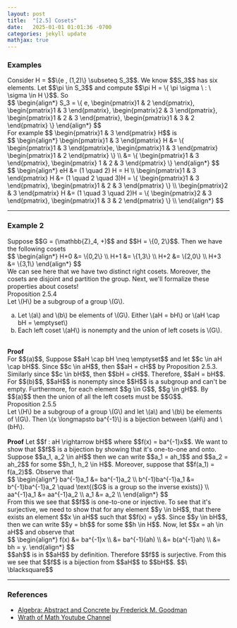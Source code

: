 ```yaml
---
layout: post
title:  "[2.5] Cosets"
date:   2025-01-01 01:01:36 -0700
categories: jekyll update
mathjax: true
---
```

<!------------------------------------------------------------------------>
<h3>Examples</h3>
Consider H = $$\{e , (1,2)\} \subseteq S_3$$. We know $$S_3$$ has six elements. Let $$\pi \in S_3$$ and compute $$\pi H = \{ \pi \sigma \ : \ \sigma \in H \}$$. So
<div>
$$
\begin{align*}
S_3 = \{ e, \begin{pmatrix}1 & 2 \end{pmatrix}, \begin{pmatrix}1 & 3 \end{pmatrix}, \begin{pmatrix}2 & 3 \end{pmatrix}, \begin{pmatrix}1 & 2 & 3 \end{pmatrix}, \begin{pmatrix}1 & 3 & 2 \end{pmatrix} 
\}
\end{align*}
$$
</div>
For example $$ \begin{pmatrix}1 & 3 \end{pmatrix} H$$ is
<div>
$$
\begin{align*}
\begin{pmatrix}1 & 3 \end{pmatrix} H &= \{ \begin{pmatrix}1 & 3 \end{pmatrix}e, \begin{pmatrix}1 & 3 \end{pmatrix}  \begin{pmatrix}1 & 2 \end{pmatrix} \} \\
&= \{ \begin{pmatrix}1 & 3 \end{pmatrix}, \begin{pmatrix} 1 & 2 & 3 \end{pmatrix} \}
\end{align*}
$$
</div>
<div>
$$
\begin{align*}
eH &= (1 \quad 2) H = H \\
\begin{pmatrix}1 & 3 \end{pmatrix} H &= (1 \quad 2 \quad 3)H = \{ \begin{pmatrix}1 & 3 \end{pmatrix}, \begin{pmatrix}1 & 2 & 3 \end{pmatrix} \} \\
\begin{pmatrix}2 & 3 \end{pmatrix} H &= (1 \quad 3 \quad 2)H = \{ \begin{pmatrix}2 & 3 \end{pmatrix}, \begin{pmatrix}1 & 3 & 2 \end{pmatrix} \} \\
\end{align*}
$$
</div>
<hr>

<!------------------------------------------------------------------------>
<h3>Example 2</h3>
Suppose $$G = (\mathbb{Z}_4, +)$$ and $$H = \{0, 2\}$$. Then we have the following cosets
<div>
$$
\begin{align*}
H+0 &= \{0,2\} \\
H+1 &= \{1,3\} \\
H+2 &= \{2,0\} \\
H+3 &= \{3,1\}
\end{align*}
$$
</div>
We can see here that we have two distinct right cosets. Moreover, the cosets are disjoint and partition the group. Next, we'll formalize these properties about cosets!
<br>
<!------------------------------------------------------------------------>
<div class="peachheaderdiv">
Proposition 2.5.4
</div>
<div class="peachbodydiv">
Let \(H\) be a subgroup of a group \(G\).
<ol type="a">
	<li>Let \(a\) and \(b\) be elements of \(G\). Either \(aH = bH\) or \(aH \cap bH = \emptyset\)</li>
	<li>Each left coset \(aH\) is nonempty and the union of left cosets is \(G\).</li>
</ol>
</div>
<!------------------------------------------------------------------------>
<br>
<b>Proof</b>
<br>
For $$(a)$$, Suppose $$aH \cap bH \neq \emptyset$$ and let $$c \in aH \cap bH$$. Since $$c \in aH$$, then $$aH = cH$$ by Proposition 2.5.3. Similarly since $$c \in bH$$, then $$bH = cH$$. Therefore, $$aH = bH$$.
<br>
For $$(b)$$, $$aH$$ is nonempty since $$H$$ is a subgroup and can't be empty. Furthermore, for each element $$g \in G$$, $$g \in gH$$. By $$(a)$$ then the union of all the left cosets must be $$G$$.
<br>
<!------------------------------------------------------------------------>
<div class="peachheaderdiv">
Proposition 2.5.5
</div>
<div class="peachbodydiv">
Let \(H\) be a subgroup of a group \(G\) and let \(a\) and \(b\) be
elements of \(G\). Then \(x \longmapsto ba^{-1}\) is a bijection between \(aH\) and \(bH\).
</div>
<!------------------------------------------------------------------------>
<br>
<b>Proof</b>
Let $$f : aH \rightarrow bH$$ where $$f(x) = ba^{-1}x$$. We want to show that $$f$$ is a bijection by showing that it's one-to-one and onto. Suppose $$a_1, a_2 \in aH$$ then we can write $$a_1 = ah_1$$ and $$a_2 = ah_2$$ for some $$h_1, h_2 \in H$$. Moreover, suppose that $$f(a_1) = f(a_2)$$. Observe that
<div>
$$
\begin{align*}
ba^{-1}a_1 &= ba^{-1}a_2 \\
b^{-1}ba^{-1}a_1 &= b^{-1}ba^{-1}a_2 \quad \text{($G$ is a group so the inverse exists)} \\
aa^{-1}a_1 &= aa^{-1}a_2 \\
a_1 &= a_2 \\
\end{align*}
$$
</div>
From this we see that $$f$$ is one-to-one or injective. To see that it's surjective, we need to show that for any element $$y \in bH$$, that there exists an element $$x \in aH$$ such that $$f(x) = y$$. Since $$y \in bH$$, then we can write $$y = bh$$ for some $$h \in H$$. Now, let $$x = ah \in aH$$ and observe that
<div>
$$
\begin{align*}
f(x) &= ba^{-1}x \\
     &= ba^{-1}(ah) \\
	 &= b(a^{-1}ah) \\
	 &= bh = y.
\end{align*}
$$
</div>
$$ah$$ is in $$aH$$ by definition. Therefore $$f$$ is surjective. From this we see that $$f$$ is a bijection from $$aH$$ to $$bH$$. $$\ \blacksquare$$
<br>
<hr>

<!------------------------------------------------------------------------>
<h3>References</h3>
<ul>
<li><a href="https://homepage.divms.uiowa.edu/~goodman/algebrabook.dir/algebrabook.html">Algebra: Abstract and Concrete by Frederick M. Goodman</a></li>
<li><a href="https://www.youtube.com/watch?v=kthl-MhIf4s&list=PLztBpqftvzxVvdVmBMSM4PVeOsE5w1NnN&index=22">Wrath of Math Youtube Channel</a></li>
</ul>






















